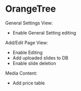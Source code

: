 OrangeTree
==========

General Settings View:
  - Enable General Setting editing

Add/Edit Page View:
  - Enable Editing
  - Add uploaded slides to DB
  - Enable slide deletion

Media Content:
  - Add price table